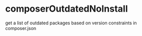 # composerOutdatedNoInstall
get a list of outdated packages based on version constraints in composer.json
